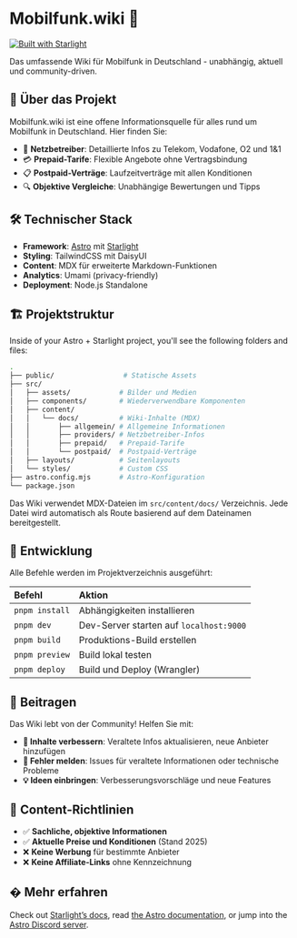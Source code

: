 # Mobilfunk.wiki 📱

[![Built with Starlight](https://astro.badg.es/v2/built-with-starlight/tiny.svg)](https://starlight.astro.build)

Das umfassende Wiki für Mobilfunk in Deutschland - unabhängig, aktuell und community-driven.

## 🚀 Über das Projekt

Mobilfunk.wiki ist eine offene Informationsquelle für alles rund um Mobilfunk in Deutschland. Hier finden Sie:

- 📡 **Netzbetreiber**: Detaillierte Infos zu Telekom, Vodafone, O2 und 1&1
- 💳 **Prepaid-Tarife**: Flexible Angebote ohne Vertragsbindung
- 📋 **Postpaid-Verträge**: Laufzeitverträge mit allen Konditionen
- 🔍 **Objektive Vergleiche**: Unabhängige Bewertungen und Tipps

## 🛠️ Technischer Stack

- **Framework**: [Astro](https://astro.build) mit [Starlight](https://starlight.astro.build)
- **Styling**: TailwindCSS mit DaisyUI
- **Content**: MDX für erweiterte Markdown-Funktionen
- **Analytics**: Umami (privacy-friendly)
- **Deployment**: Node.js Standalone

## 🏗️ Projektstruktur

Inside of your Astro + Starlight project, you'll see the following folders and files:

```bash
.
├── public/                 # Statische Assets
├── src/
│   ├── assets/            # Bilder und Medien  
│   ├── components/        # Wiederverwendbare Komponenten
│   ├── content/
│   │   └── docs/          # Wiki-Inhalte (MDX)
│   │       ├── allgemein/ # Allgemeine Informationen
│   │       ├── providers/ # Netzbetreiber-Infos
│   │       ├── prepaid/   # Prepaid-Tarife
│   │       └── postpaid/  # Postpaid-Verträge
│   ├── layouts/           # Seitenlayouts
│   └── styles/            # Custom CSS
├── astro.config.mjs       # Astro-Konfiguration
└── package.json
```

Das Wiki verwendet MDX-Dateien im `src/content/docs/` Verzeichnis. Jede Datei wird automatisch als Route basierend auf dem Dateinamen bereitgestellt.

## 🧞 Entwicklung

Alle Befehle werden im Projektverzeichnis ausgeführt:

| Befehl              | Aktion                                    |
| :------------------ | :---------------------------------------- |
| `pnpm install`      | Abhängigkeiten installieren               |
| `pnpm dev`          | Dev-Server starten auf `localhost:9000`  |
| `pnpm build`        | Produktions-Build erstellen              |
| `pnpm preview`      | Build lokal testen                        |
| `pnpm deploy`       | Build und Deploy (Wrangler)              |

## 🤝 Beitragen

Das Wiki lebt von der Community! Helfen Sie mit:

- **📝 Inhalte verbessern**: Veraltete Infos aktualisieren, neue Anbieter hinzufügen
- **🐛 Fehler melden**: Issues für veraltete Informationen oder technische Probleme
- **💡 Ideen einbringen**: Verbesserungsvorschläge und neue Features

## 📄 Content-Richtlinien

- ✅ **Sachliche, objektive Informationen**
- ✅ **Aktuelle Preise und Konditionen** (Stand 2025)
- ❌ **Keine Werbung** für bestimmte Anbieter
- ❌ **Keine Affiliate-Links** ohne Kennzeichnung

## � Mehr erfahren

Check out [Starlight’s docs](https://starlight.astro.build/), read [the Astro documentation](https://docs.astro.build), or jump into the [Astro Discord server](https://astro.build/chat).
